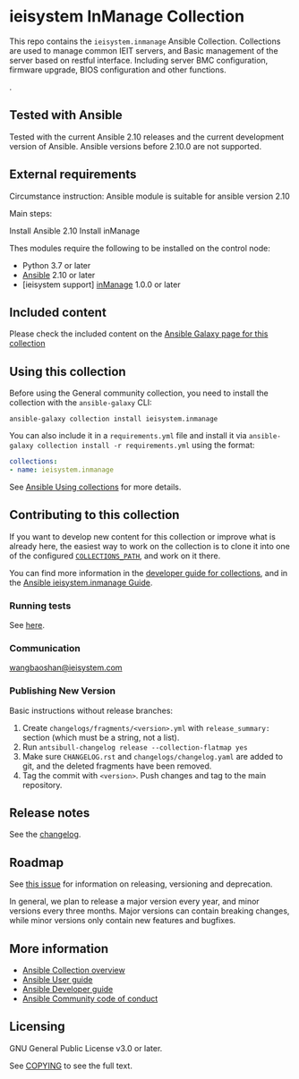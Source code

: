 # ieisystem InManage Collection

This repo contains the `ieisystem.inmanage` Ansible Collection. Collections are used to manage common IEIT servers, and Basic management of the server based on restful interface. Including server BMC configuration, firmware upgrade, BIOS configuration and other functions.

.

## Tested with Ansible

Tested with the current Ansible 2.10 releases and the current development version of Ansible. Ansible versions before 2.10.0 are not supported.

## External requirements

Circumstance instruction:
Ansible module is suitable for ansible version 2.10

Main steps:

Install Ansible 2.10
Install inManage 
<!--- A step-by-step reproduction of the problem is helpful if there is no related issue -->
Thes modules require the following to be installed on the control node:

* Python 3.7 or later
* [Ansible](http://www.ansible.com) 2.10 or later
* [ieisystem support] [inManage](https://github.com/ieisystem/inManage) 1.0.0 or later

## Included content

Please check the included content on the [Ansible Galaxy page for this collection](https://galaxy.ansible.com/ieisystem/inmanage)

## Using this collection

Before using the General community collection, you need to install the collection with the `ansible-galaxy` CLI:

    ansible-galaxy collection install ieisystem.inmanage

You can also include it in a `requirements.yml` file and install it via `ansible-galaxy collection install -r requirements.yml` using the format:

```yaml
collections:
- name: ieisystem.inmanage
```

See [Ansible Using collections](https://ieisystem.github.io/ieisystem.inmanage-docs/index.html) for more details.

## Contributing to this collection

If you want to develop new content for this collection or improve what is already here, the easiest way to work on the collection is to clone it into one of the configured [`COLLECTIONS_PATH`](https://docs.ansible.com/ansible/latest/reference_appendices/config.html#collections-paths), and work on it there.

You can find more information in the [developer guide for collections](https://docs.ansible.com/ansible/devel/dev_guide/developing_collections.html#contributing-to-collections), and in the [Ansible ieisystem.inmanage Guide](https://ieisystem.github.io/ieisystem.inmanage-docs/index.html).

### Running tests

See [here](https://docs.ansible.com/ansible/devel/dev_guide/developing_collections.html#testing-collections).

### Communication

wangbaoshan@ieisystem.com


### Publishing New Version

Basic instructions without release branches:

1. Create `changelogs/fragments/<version>.yml` with `release_summary:` section (which must be a string, not a list).
2. Run `antsibull-changelog release --collection-flatmap yes`
3. Make sure `CHANGELOG.rst` and `changelogs/changelog.yaml` are added to git, and the deleted fragments have been removed.
4. Tag the commit with `<version>`. Push changes and tag to the main repository.

## Release notes

See the [changelog](https://github.com/ieisystem/ieisystem.inmanage/blob/main/CHANGELOG.rst).

## Roadmap

See [this issue](https://github.com/ieisystem/ieisystem.inmanage/issues/2) for information on releasing, versioning and deprecation.

In general, we plan to release a major version every year, and minor versions every three months. Major versions can contain breaking changes, while minor versions only contain new features and bugfixes.


## More information

- [Ansible Collection overview](https://github.com/ansible-collections/overview)
- [Ansible User guide](https://docs.ansible.com/ansible/latest/user_guide/index.html)
- [Ansible Developer guide](https://docs.ansible.com/ansible/latest/dev_guide/index.html)
- [Ansible Community code of conduct](https://docs.ansible.com/ansible/latest/community/code_of_conduct.html)

## Licensing

GNU General Public License v3.0 or later.

See [COPYING](https://www.gnu.org/licenses/gpl-3.0.txt) to see the full text.
